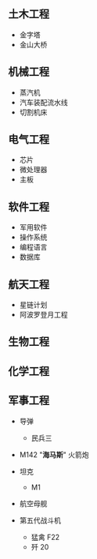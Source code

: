 ## 土木工程

- 金字塔
- 金山大桥

## 机械工程

- 蒸汽机
- 汽车装配流水线
- 切割机床

## 电气工程

- 芯片
- 微处理器
- 主板

## 软件工程

- 军用软件
- 操作系统
- 编程语言
- 数据库

## 航天工程

- 星链计划
- 阿波罗登月工程

## 生物工程

## 化学工程

## 军事工程

- 导弹
  - 民兵三
- M142 "**海马斯**" 火箭炮
- 坦克
  - M1
- 航空母舰
- 第五代战斗机

  - 猛禽 F22

  * 歼 20

